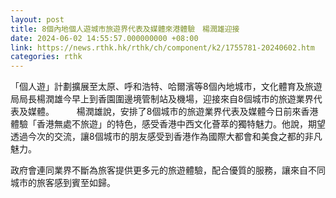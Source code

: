 ```yaml
---
layout: post
title: 8個內地個人遊城市旅遊界代表及媒體來港體驗　楊潤雄迎接
date: 2024-06-02 14:55:57.000000000 +08:00
link: https://news.rthk.hk/rthk/ch/component/k2/1755781-20240602.htm
categories: rthk
---
```


「個人遊」計劃擴展至太原、呼和浩特、哈爾濱等8個內地城市，文化體育及旅遊局局長楊潤雄今早上到香園圍邊境管制站及機場，迎接來自8個城市的旅遊業界代表及媒體。
　　 
楊潤雄說，安排了8個城市的旅遊業界代表及媒體今日前來香港體驗「香港無處不旅遊」的特色，感受香港中西文化薈萃的獨特魅力。他說，期望透過今次的交流，讓8個城市的朋友感受到香港作為國際大都會和美食之都的非凡魅力。

政府會連同業界不斷為旅客提供更多元的旅遊體驗，配合優質的服務，讓來自不同城市的旅客感到賓至如歸。
